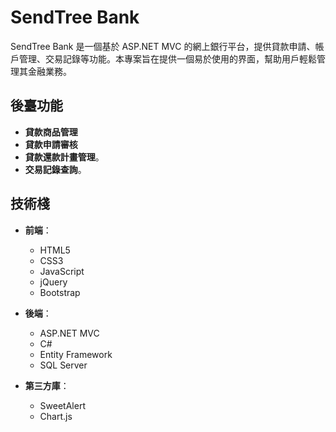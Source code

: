 # SendTree Bank

SendTree Bank 是一個基於 ASP.NET MVC 的網上銀行平台，提供貸款申請、帳戶管理、交易記錄等功能。本專案旨在提供一個易於使用的界面，幫助用戶輕鬆管理其金融業務。

## 後臺功能

- **貸款商品管理**
- **貸款申請審核**
- **貸款還款計畫管理**。
- **交易記錄查詢**。

## 技術棧

- **前端**：
  - HTML5
  - CSS3
  - JavaScript
  - jQuery
  - Bootstrap

- **後端**：
  - ASP.NET MVC
  - C#
  - Entity Framework
  - SQL Server

- **第三方庫**：
  - SweetAlert
  - Chart.js
    
